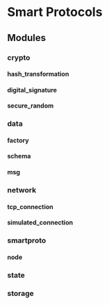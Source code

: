 # Smart Protocols

## Modules

### crypto

#### hash_transformation

#### digital_signature

#### secure_random

### data

#### factory

#### schema

#### msg

### network

#### tcp_connection

#### simulated_connection

### smartproto

#### node

### state

### storage

